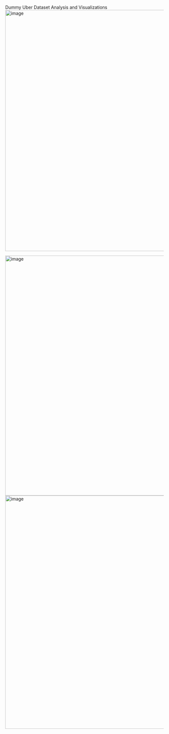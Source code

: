 Dummy Uber Dataset
Analysis and Visualizations
<img width="1080" height="764" alt="image" src="https://github.com/user-attachments/assets/dd0fba0d-c189-4278-8d10-cf49584c643a" />

<img width="1073" height="760" alt="image" src="https://github.com/user-attachments/assets/b6e344c3-5468-40c3-9afd-941ab4631756" />


<img width="1062" height="739" alt="image" src="https://github.com/user-attachments/assets/42ca7b5d-641e-4649-ac99-6d55bd5b75e2" />

